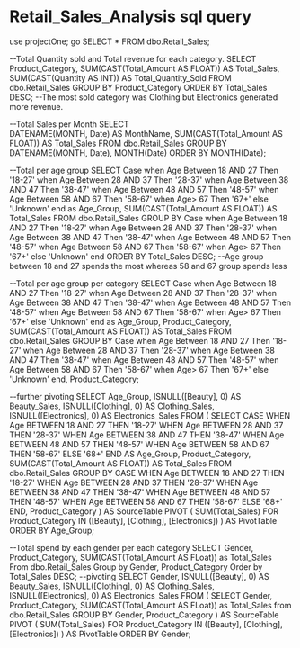 # Retail_Sales_Analysis sql query
use projectOne;
go
SELECT * FROM dbo.Retail_Sales;

--Total Quantity sold and Total revenue for each category.
SELECT 
    Product_Category, 
    SUM(CAST(Total_Amount AS FLOAT)) AS Total_Sales, SUM(CAST(Quantity AS INT)) AS Total_Quantity_Sold
FROM dbo.Retail_Sales
GROUP BY Product_Category
ORDER BY Total_Sales DESC;
--The most sold category was Clothing but Electronics generated more revenue.


--Total Sales per Month
SELECT  
    DATENAME(MONTH, Date) AS MonthName,
    SUM(CAST(Total_Amount AS FLOAT)) AS Total_Sales
FROM dbo.Retail_Sales
GROUP BY DATENAME(MONTH, Date), MONTH(Date)
ORDER BY MONTH(Date);


--Total per age group
SELECT 
Case
when Age Between 18 AND 27 Then '18-27'
when Age Between 28 AND 37 Then '28-37'
when Age Between 38 AND 47 Then '38-47'
when Age Between 48 AND 57 Then '48-57'
when Age Between 58 AND 67 Then '58-67'
when Age> 67 Then '67+'
else 'Unknown'
end as  Age_Group,
SUM(CAST(Total_Amount AS FLOAT)) AS Total_Sales
FROM dbo.Retail_Sales
GROUP BY 
Case
when Age Between 18 AND 27 Then '18-27'
when Age Between 28 AND 37 Then '28-37'
when Age Between 38 AND 47 Then '38-47'
when Age Between 48 AND 57 Then '48-57'
when Age Between 58 AND 67 Then '58-67'
when Age> 67 Then '67+'
else 'Unknown'
end
ORDER BY Total_Sales DESC;
--Age group between 18 and 27 spends the most whereas 58 and 67 group spends less


--Total per age group per category
SELECT 
Case
when Age Between 18 AND 27 Then '18-27'
when Age Between 28 AND 37 Then '28-37'
when Age Between 38 AND 47 Then '38-47'
when Age Between 48 AND 57 Then '48-57'
when Age Between 58 AND 67 Then '58-67'
when Age> 67 Then '67+'
else 'Unknown'
end as  Age_Group, Product_Category,
SUM(CAST(Total_Amount AS FLOAT)) AS Total_Sales
FROM dbo.Retail_Sales
GROUP BY 
Case
when Age Between 18 AND 27 Then '18-27'
when Age Between 28 AND 37 Then '28-37'
when Age Between 38 AND 47 Then '38-47'
when Age Between 48 AND 57 Then '48-57'
when Age Between 58 AND 67 Then '58-67'
when Age> 67 Then '67+'
else 'Unknown'
end, Product_Category;

--further pivoting
SELECT Age_Group,
       ISNULL([Beauty], 0) AS Beauty_Sales,
       ISNULL([Clothing], 0) AS Clothing_Sales,
       ISNULL([Electronics], 0) AS Electronics_Sales
FROM (
    SELECT
        CASE 
            WHEN Age BETWEEN 18 AND 27 THEN '18-27'
            WHEN Age BETWEEN 28 AND 37 THEN '28-37'
            WHEN Age BETWEEN 38 AND 47 THEN '38-47'
            WHEN Age BETWEEN 48 AND 57 THEN '48-57'
            WHEN Age BETWEEN 58 AND 67 THEN '58-67'
            ELSE '68+'
        END AS Age_Group,
        Product_Category,
        SUM(CAST(Total_Amount AS FLOAT)) AS Total_Sales
    FROM dbo.Retail_Sales
    GROUP BY 
        CASE 
            WHEN Age BETWEEN 18 AND 27 THEN '18-27'
            WHEN Age BETWEEN 28 AND 37 THEN '28-37'
            WHEN Age BETWEEN 38 AND 47 THEN '38-47'
            WHEN Age BETWEEN 48 AND 57 THEN '48-57'
            WHEN Age BETWEEN 58 AND 67 THEN '58-67'
            ELSE '68+'
        END,
        Product_Category
) AS SourceTable
PIVOT (
    SUM(Total_Sales)
    FOR Product_Category IN ([Beauty], [Clothing], [Electronics])
) AS PivotTable
ORDER BY Age_Group;


--Total spend by each gender per each category
SELECT Gender, Product_Category, SUM(CAST(Total_Amount AS FLoat)) as Total_Sales 
From dbo.Retail_Sales
Group by Gender, Product_Category
Order by Total_Sales DESC;
--pivoting
SELECT Gender, ISNULL([Beauty], 0) AS Beauty_Sales,
       ISNULL([Clothing], 0) AS Clothing_Sales,
       ISNULL([Electronics], 0) AS Electronics_Sales
FROM (
SELECT Gender, Product_Category, SUM(CAST(Total_Amount AS FLoat)) as Total_Sales 
from dbo.Retail_Sales 
GROUP BY Gender, Product_Category
) AS SourceTable
PIVOT (
    SUM(Total_Sales)
    FOR Product_Category IN ([Beauty], [Clothing], [Electronics])
) AS PivotTable
ORDER BY Gender;








